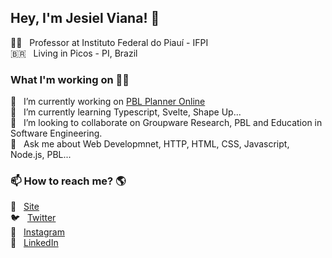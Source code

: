 ## Hey, I'm Jesiel Viana! 👋

🧑‍🏫  &nbsp; Professor at Instituto Federal do Piauí - IFPI <br>
🇧🇷  &nbsp; Living in Picos - PI, Brazil

### What I'm working on 👨‍💻
🔭  &nbsp; I’m currently working on [PBL Planner Online](https://pblplanner.online) <br>
🌱  &nbsp; I’m currently learning Typescript, Svelte, Shape Up... <br>
👯  &nbsp; I’m looking to collaborate on Groupware Research, PBL and Education in Software Engineering. <br>
💬  &nbsp; Ask me about Web Developmnet, HTTP, HTML, CSS, Javascript, Node.js, PBL... <br>

### 📫 How to reach me? 🌎

🚀 &nbsp; [Site](https://jesielviana.github.io) <br>
🐦 &nbsp; [Twitter](https://twitter.com/jesielviana) <br>
📸 &nbsp; [Instagram](https://instagram.com/jesielviana) <br>
💼 &nbsp; [LinkedIn](https://www.linkedin.com/in/jesielviana) <br>

